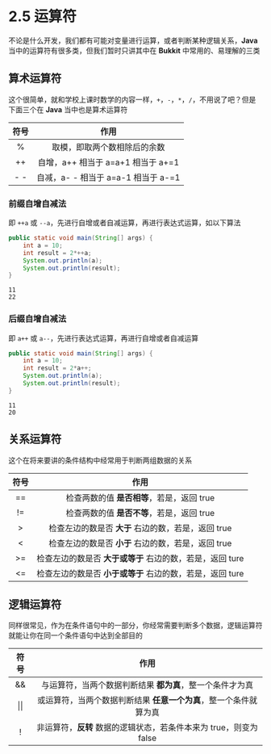 # 2.5 运算符

不论是什么开发，我们都有可能对变量进行运算，或者判断某种逻辑关系，**Java** 当中的运算符有很多类，但我们暂时只讲其中在 **Bukkit** 中常用的、易理解的三类

## 算术运算符

这个很简单，就和学校上课时数学的内容一样，`+`，`-`，`*`，`/`，不用说了吧？但是下面三个在 **Java** 当中也是算术运算符

**符号**|**作用**
:-:|:-:
%|取模，即取两个数相除后的余数
++|自增，a++ 相当于 a=a+1 相当于 a+=1
\- -|自减，a- - 相当于 a=a-1 相当于 a-=1

### 前缀自增自减法

即 `++a` 或 `--a`，先进行自增或者自减运算，再进行表达式运算，如以下算法

```Java
public static void main(String[] args) {
    int a = 10;
    int result = 2*++a;
    System.out.println(a);
    System.out.println(result);
}
```

```控制台输出
11
22
```

### 后缀自增自减法

即 `a++` 或 `a--`，先进行表达式运算，再进行自增或者自减运算

```Java
public static void main(String[] args) {
    int a = 10;
    int result = 2*a++;
    System.out.println(a);
    System.out.println(result);
}
```

```控制台输出
11
20
```

## 关系运算符

这个在将来要讲的条件结构中经常用于判断两组数据的关系

**符号**|**作用**
:-:|:-:
==|检查两数的值 **是否相等**，若是，返回 true
!=|检查两数的值 **是否不等**，若是，返回 true
\>|检查左边的数是否 **大于** 右边的数，若是，返回 true
<|检查左边的数是否 **小于** 右边的数，若是，返回 true
\>=|检查左边的数是否 **大于或等于** 右边的数，若是，返回 ture
<=|检查左边的数是否 **小于或等于** 右边的数，若是，返回 ture

## 逻辑运算符

同样很常见，作为在条件语句中的一部分，你经常需要判断多个数据，逻辑运算符就能让你在同一个条件语句中达到全部目的

**符号**|**作用**
:-:|:-:
&&|与运算符，当两个数据判断结果 **都为真**，整一个条件才为真
\|\||或运算符，当两个数据判断结果 **任意一个为真**，整一个条件就算为真
!|非运算符，**反转** 数据的逻辑状态，若条件本来为 true，则变为 false
